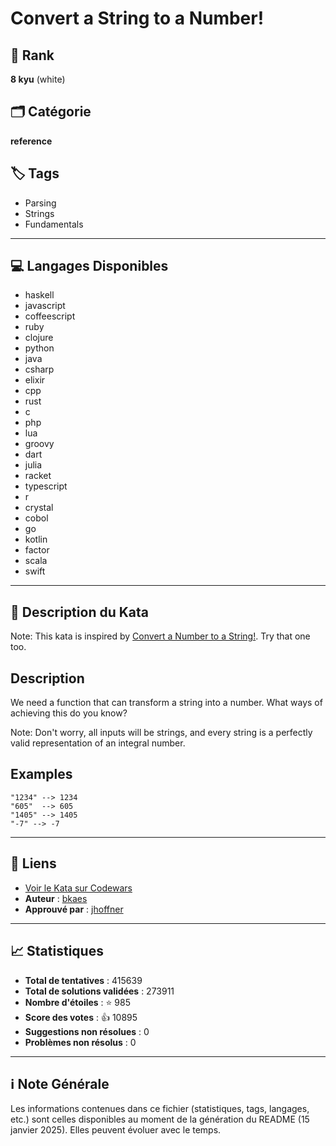 # Convert a String to a Number!

## 🏅 Rank
**8 kyu** (white)

## 🗂️ Catégorie
**reference**

## 🏷️ Tags
- Parsing
- Strings
- Fundamentals

---

## 💻 Langages Disponibles
- haskell
- javascript
- coffeescript
- ruby
- clojure
- python
- java
- csharp
- elixir
- cpp
- rust
- c
- php
- lua
- groovy
- dart
- julia
- racket
- typescript
- r
- crystal
- cobol
- go
- kotlin
- factor
- scala
- swift

---

## 📜 Description du Kata

Note: This kata is inspired by [Convert a Number to a String!](http://www.codewars.com/kata/convert-a-number-to-a-string/). Try that one too.

## Description

We need a function that can transform a string into a number. What ways of achieving this do you know?

Note: Don't worry, all inputs will be strings, and every string is a perfectly valid representation of an integral number.

## Examples
```
"1234" --> 1234
"605"  --> 605
"1405" --> 1405
"-7" --> -7
```



---

## 🔗 Liens
- [Voir le Kata sur Codewars](https://www.codewars.com/kata/544675c6f971f7399a000e79)
- **Auteur** : [bkaes](https://www.codewars.com/users/bkaes)
- **Approuvé par** : [jhoffner](https://www.codewars.com/users/jhoffner)

---

## 📈 Statistiques
- **Total de tentatives** : 415639
- **Total de solutions validées** : 273911
- **Nombre d'étoiles** : ⭐ 985
- **Score des votes** : 👍 10895
- **Suggestions non résolues** : 0
- **Problèmes non résolus** : 0

---

## ℹ️ Note Générale
Les informations contenues dans ce fichier (statistiques, tags, langages, etc.) sont celles disponibles au moment de la génération du README (15 janvier 2025). Elles peuvent évoluer avec le temps.
